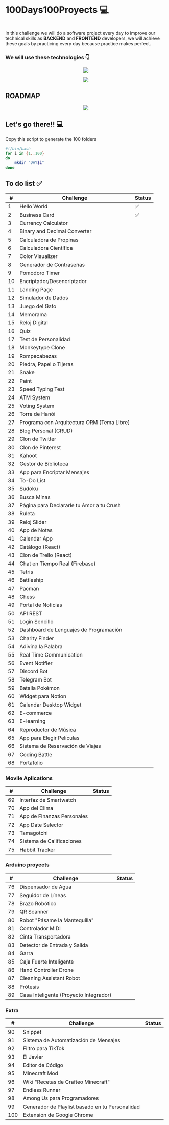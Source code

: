 # 100Days100Proyects 💻

<br>
In this challenge we will do a software project every day to improve our technical skills as <strong>BACKEND</strong> and <strong>FRONTEND</strong> developers, we will achieve these goals by practicing every day because practice makes perfect.
 
<br>






### We will use these technologies 👇
<p align="center"> 
  <img  src="https://skillicons.dev/icons?i=java,maven,hibernate,spring,mysql,python,html,css,js,ts,arduino" /> 

</p>
<p align="center">
    <img src="https://i.pinimg.com/originals/bb/5e/47/bb5e47498772c0628f6dc7f26a6af28c.gif" >
</p>

## ROADMAP
<p align="center">
   <img src="https://github.com/xVrzBx/xVrzBx/assets/91161604/343bb6e7-5792-46e4-b778-46697817b4d5">
</p>

## Let's go there!! 💻
Copy this script to generate the 100 folders
```bash
#!/bin/bash
for i in {1..100}
do 
    mkdir "DAY$i"
done
```
## To do list ✅
<div style="text-align: center">

|  #  | Challenge                        | Status |
|----|---------------------------------|--------|
|  1  | Hello World                     |    ✅   |
|  2  | Business Card                   |    ✅   |
|  3  | Currency Calculator             |        |
|  4  | Binary and Decimal Converter    |        |
|  5  | Calculadora de Propinas         |        |
|  6  | Calculadora Científica          |        |
|  7  | Color Visualizer                |        |
|  8  | Generador de Contraseñas        |        |
|  9  | Pomodoro Timer                  |        |
| 10 | Encriptador/Desencriptador      |        |
| 11 | Landing Page                    |        |
| 12 | Simulador de Dados              |        |
| 13 | Juego del Gato                  |        |
| 14 | Memorama                        |        |
| 15 | Reloj Digital                   |        |
| 16 | Quiz                            |        |
| 17 | Test de Personalidad            |        |
| 18 | Monkeytype Clone                |        |
| 19 | Rompecabezas                    |        |
| 20 | Piedra, Papel o Tijeras         |        |
| 21 | Snake                           |        |
| 22 | Paint                           |        |
| 23 | Speed Typing Test               |        |
| 24 | ATM System                      |        |
| 25 | Voting System                   |        |
| 26 | Torre de Hanói                  |        |
| 27 | Programa con Arquitectura ORM (Tema Libre) |  |
| 28 | Blog Personal (CRUD)            |        |
| 29 | Clon de Twitter                 |        |
| 30 | Clon de Pinterest               |        |
| 31 | Kahoot                          |        |
| 32 | Gestor de Biblioteca            |        |
| 33 | App para Encriptar Mensajes     |        |
| 34 | To-Do List                      |        |
| 35 | Sudoku                          |        |
| 36 | Busca Minas                     |        |
| 37 | Página para Declararle tu Amor a tu Crush | |
| 38 | Ruleta                          |        |
| 39 | Reloj Slider                    |        |
| 40 | App de Notas                    |        |
| 41 | Calendar App                    |        |
| 42 | Catálogo (React)                |        |
| 43 | Clon de Trello (React)          |        |
| 44 | Chat en Tiempo Real (Firebase)  |        |
| 45 | Tetris                          |        |
| 46 | Battleship                      |        |
| 47 | Pacman                          |        |
| 48 | Chess                           |        |
| 49 | Portal de Noticias              |        |
| 50 | API REST                        |        |
| 51 | Login Sencillo                  |        |
| 52 | Dashboard de Lenguajes de Programación | |
| 53 | Charity Finder                  |        |
| 54 | Adivina la Palabra              |        |
| 55 | Real Time Communication         |        |
| 56 | Event Notifier                  |        |
| 57 | Discord Bot                     |        |
| 58 | Telegram Bot                    |        |
| 59 | Batalla Pokémon                 |        |
| 60 | Widget para Notion              |        |
| 61 | Calendar Desktop Widget         |        |
| 62 | E-commerce                      |        |
| 63 | E-learning                      |        |
| 64 | Reproductor de Música           |        |
| 65 | App para Elegir Películas       |        |
| 66 | Sistema de Reservación de Viajes |        |
| 67 | Coding Battle                   |        |
| 68 | Portafolio                      |        |

</div>

### Movile Aplications


|  #  | Challenge                            | Status |
|----|---------------------------------|--------|
| 69 | Interfaz de Smartwatch              |        |
| 70 | App del Clima                       |        |
| 71 | App de Finanzas Personales          |        |
| 72 | App Date Selector                   |        |
| 73 | Tamagotchi                          |        |
| 74 | Sistema de Calificaciones           |        |
| 75 | Habbit Tracker                      |        |

### Arduino proyects

|  #  | Challenge                            | Status |
|----|---------------------------------|--------|
| 76 | Dispensador de Agua                 |        |
| 77 | Seguidor de Líneas                  |        |
| 78 | Brazo Robótico                      |        |
| 79 | QR Scanner                          |        |
| 80 | Robot "Pásame la Mantequilla"       |        |
| 81 | Controlador MIDI                    |        |
| 82 | Cinta Transportadora                |        |
| 83 | Detector de Entrada y Salida         |        |
| 84 | Garra                               |        |
| 85 | Caja Fuerte Inteligente             |        |
| 86 | Hand Controller Drone               |        |
| 87 | Cleaning Assistant Robot            |        |
| 88 | Prótesis                            |        |
| 89 | Casa Inteligente (Proyecto Integrador)|        |

### Extra

|  #  | Challenge                                     | Status |
|----|------------------------------------------|--------|
| 90 | Snippet                                      |        |
| 91 | Sistema de Automatización de Mensajes        |        |
| 92 | Filtro para TikTok                           |        |
| 93 | El Javier                                    |        |
| 94 | Editor de Código                             |        |
| 95 | Minecraft Mod                                |        |
| 96 | Wiki "Recetas de Crafteo Minecraft"          |        |
| 97 | Endless Runner                               |        |
| 98 | Among Us para Programadores                 |        |
| 99 | Generador de Playlist basado en tu Personalidad | |
|100 | Extensión de Google Chrome                   |        |
